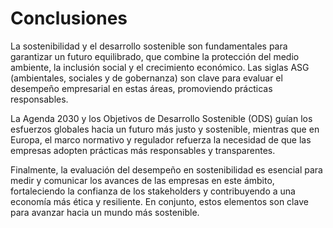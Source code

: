 # Conclusiones 

La sostenibilidad y el desarrollo sostenible son fundamentales para garantizar un futuro equilibrado, que combine la protección del medio ambiente, la inclusión social y el crecimiento económico. Las siglas ASG (ambientales, sociales y de gobernanza) son clave para evaluar el desempeño empresarial en estas áreas, promoviendo prácticas responsables.

La Agenda 2030 y los Objetivos de Desarrollo Sostenible (ODS) guían los esfuerzos globales hacia un futuro más justo y sostenible, mientras que en Europa, el marco normativo y regulador refuerza la necesidad de que las empresas adopten prácticas más responsables y transparentes.

Finalmente, la evaluación del desempeño en sostenibilidad es esencial para medir y comunicar los avances de las empresas en este ámbito, fortaleciendo la confianza de los stakeholders y contribuyendo a una economía más ética y resiliente. En conjunto, estos elementos son clave para avanzar hacia un mundo más sostenible.
